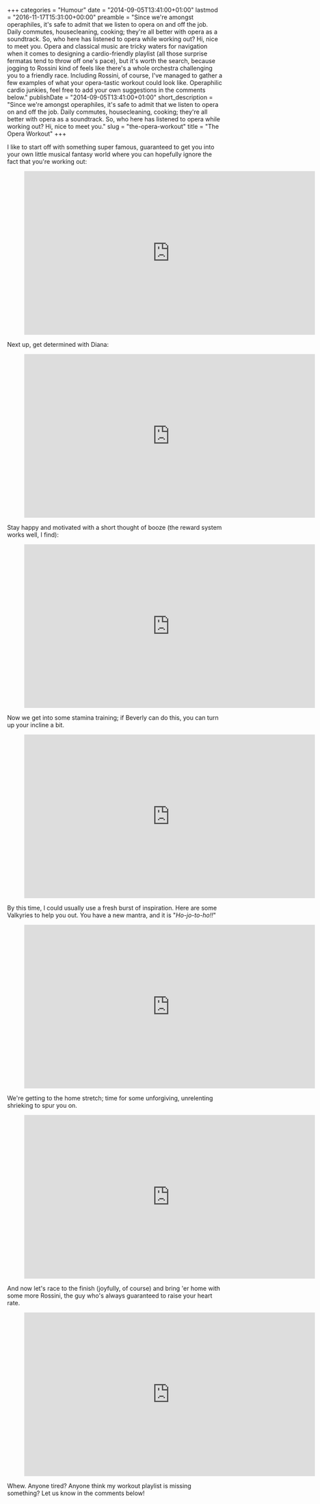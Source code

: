 +++
categories = "Humour"
date = "2014-09-05T13:41:00+01:00"
lastmod = "2016-11-17T15:31:00+00:00"
preamble = "Since we're amongst operaphiles, it's safe to admit that we listen to opera on and off the job. Daily commutes, housecleaning, cooking; they're all better with opera as a soundtrack. So, who here has listened to opera while working out? Hi, nice to meet you. Opera and classical music are tricky waters for navigation when it comes to designing a cardio-friendly playlist (all those surprise fermatas tend to throw off one's pace), but it's worth the search, because jogging to Rossini kind of feels like there's a whole orchestra challenging you to a friendly race. Including Rossini, of course, I've managed to gather a few examples of what your opera-tastic workout could look like. Operaphilic cardio junkies, feel free to add your own suggestions in the comments below."
publishDate = "2014-09-05T13:41:00+01:00"
short_description = "Since we&#039;re amongst operaphiles, it&#039;s safe to admit that we listen to opera on and off the job. Daily commutes, housecleaning, cooking; they&#039;re all better with opera as a soundtrack. So, who here has listened to opera while working out? Hi, nice to meet you."
slug = "the-opera-workout"
title = "The Opera Workout"
+++

I like to start off with something super famous, guaranteed to get you into your own little musical fantasy world where you can hopefully ignore the fact that you're working out:

<figure data-type="video">
<iframe width="680" height="382" src="https://www.youtube.com/embed/c7O91GDWGPU" frameborder="0" allowfullscreen></iframe>
</figure>

Next up, get determined with Diana:

<figure data-type="video">
<iframe width="680" height="382" src="https://www.youtube.com/embed/OLlux8ICOfI" frameborder="0" allowfullscreen></iframe>
</figure>

Stay happy and motivated with a short thought of booze (the reward system works well, I find):

<figure data-type="video">
<iframe width="680" height="382" src="https://www.youtube.com/embed/7T4z6MI4hkU" frameborder="0" allowfullscreen></iframe>
</figure>

Now we get into some stamina training; if Beverly can do this, you can turn up your incline a bit.

<figure data-type="video">
<iframe width="680" height="382" src="https://www.youtube.com/embed/yUPxGcHyVhg" frameborder="0" allowfullscreen></iframe>
</figure>

By this time, I could usually use a fresh burst of inspiration. Here are some Valkyries to help you out. You have a new mantra, and it is "_Ho-jo-to-ho!!_"

<figure data-type="video">
<iframe width="680" height="382" src="https://www.youtube.com/embed/xeRwBiu4wfQ" frameborder="0" allowfullscreen></iframe>
</figure>

We're getting to the home stretch; time for some unforgiving, unrelenting shrieking to spur you on.

<figure data-type="video">
<iframe width="680" height="382" src="https://www.youtube.com/embed/IwHxvRJ_vPM" frameborder="0" allowfullscreen></iframe>
</figure>

And now let's race to the finish (joyfully, of course) and bring 'er home with some more Rossini, the guy who's always guaranteed to raise your heart rate.

<figure data-type="video">
<iframe width="680" height="382" src="https://www.youtube.com/embed/8E0ZoR4tbPE" frameborder="0" allowfullscreen></iframe>
</figure>

Whew. Anyone tired? Anyone think my workout playlist is missing something? Let us know in the comments below!
